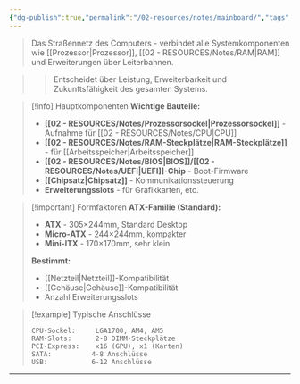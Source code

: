 ```yaml
---
{"dg-publish":true,"permalink":"/02-resources/notes/mainboard/","tags":["ausbildung/gfn/ap1/vorbereitung","hardware/mainboard","informatik/architektur"],"noteIcon":"","updated":"2025-09-27T01:32:44.000+02:00"}
---
```



> Das Straßennetz des Computers - verbindet alle Systemkomponenten wie [[Prozessor\|Prozessor]], [[02 - RESOURCES/Notes/RAM\|RAM]] und Erweiterungen über Leiterbahnen.

>> Entscheidet über Leistung, Erweiterbarkeit und Zukunftsfähigkeit des gesamten Systems.

>[!info] Hauptkomponenten
>**Wichtige Bauteile:**
>- **[[02 - RESOURCES/Notes/Prozessorsockel\|Prozessorsockel]]** - Aufnahme für [[02 - RESOURCES/Notes/CPU\|CPU]]
>- **[[02 - RESOURCES/Notes/RAM-Steckplätze\|RAM-Steckplätze]]** - für [[Arbeitsspeicher\|Arbeitsspeicher]]
>- **[[02 - RESOURCES/Notes/BIOS\|BIOS]]/[[02 - RESOURCES/Notes/UEFI\|UEFI]]-Chip** - Boot-Firmware
>- **[[Chipsatz\|Chipsatz]]** - Kommunikationssteuerung
>- **Erweiterungsslots** - für Grafikkarten, etc.

>[!important] Formfaktoren
>**ATX-Familie (Standard):**
>- **ATX** - 305×244mm, Standard Desktop
>- **Micro-ATX** - 244×244mm, kompakter
>- **Mini-ITX** - 170×170mm, sehr klein
>
>**Bestimmt:**
>- [[Netzteil\|Netzteil]]-Kompatibilität
>- [[Gehäuse\|Gehäuse]]-Kompatibilität  
>- Anzahl Erweiterungsslots

>[!example] Typische Anschlüsse
>```
>CPU-Sockel:     LGA1700, AM4, AM5
>RAM-Slots:      2-8 DIMM-Steckplätze
>PCI-Express:    x16 (GPU), x1 (Karten)
>SATA:          4-8 Anschlüsse
>USB:           6-12 Anschlüsse
>```

---